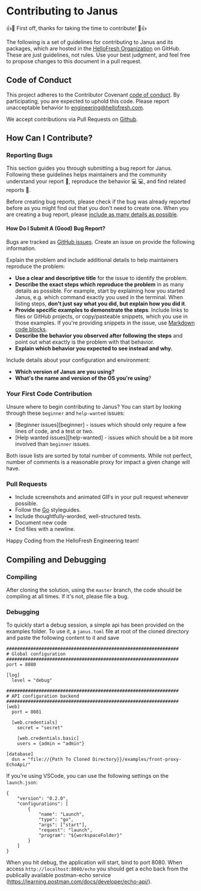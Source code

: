 # Contributing to Janus

:+1::tada: First off, thanks for taking the time to contribute! :tada::+1:

The following is a set of guidelines for contributing to Janus and its packages, 
which are hosted in the [HelloFresh Organization](https://github.com/hellofresh) on GitHub.
These are just guidelines, not rules. Use your best judgment, and feel free to propose changes 
to this document in a pull request.

## Code of Conduct

This project adheres to the Contributor Covenant [code of conduct](CODE_OF_CONDUCT.md).
By participating, you are expected to uphold this code.
Please report unacceptable behavior to [engineering@hellofresh.com](mailto:engineering@hellofresh.com).

We accept contributions via Pull Requests on [Github](https://github.com/hellofresh/janus).

## How Can I Contribute?

### Reporting Bugs

This section guides you through submitting a bug report for Janus. Following these guidelines helps maintainers 
and the community understand your report :pencil:, reproduce the behavior :computer: :computer:, and find related 
reports :mag_right:.

Before creating bug reports, please check if the bug was already reported before as you might find out that you don't 
need to create one. When you are creating a bug report, please [include as many details as possible](#how-do-i-submit-a-good-bug-report). 

#### How Do I Submit A (Good) Bug Report?

Bugs are tracked as [GitHub issues](https://guides.github.com/features/issues/). Create an issue on provide the following information.

Explain the problem and include additional details to help maintainers reproduce the problem:

* **Use a clear and descriptive title** for the issue to identify the problem.
* **Describe the exact steps which reproduce the problem** in as many details as possible. For example, start by explaining how you started Janus, 
e.g. which command exactly you used in the terminal. When listing steps, **don't just say what you did, but explain how you did it**.
* **Provide specific examples to demonstrate the steps**. Include links to files or GitHub projects, or copy/pasteable snippets, which you use in those examples. 
If you're providing snippets in the issue, use [Markdown code blocks](https://help.github.com/articles/markdown-basics/#multiple-lines).
* **Describe the behavior you observed after following the steps** and point out what exactly is the problem with that behavior.
* **Explain which behavior you expected to see instead and why.**

Include details about your configuration and environment:

* **Which version of Janus are you using?**
* **What's the name and version of the OS you're using**?

### Your First Code Contribution

Unsure where to begin contributing to Janus? You can start by looking through these `beginner` and `help-wanted` issues:

* [Beginner issues][beginner] - issues which should only require a few lines of code, and a test or two.
* [Help wanted issues][help-wanted] - issues which should be a bit more involved than `beginner` issues.

Both issue lists are sorted by total number of comments. While not perfect, number of comments is a reasonable proxy for impact a given change will have.

### Pull Requests

* Include screenshots and animated GIFs in your pull request whenever possible.
* Follow the [Go](https://github.com/golang/go/wiki/CodeReviewComments) styleguides.
* Include thoughtfully-worded, well-structured tests.
* Document new code
* End files with a newline.


Happy Coding from the HelloFresh Engineering team!


## Compiling and Debugging

### Compiling
After cloning the solution, using the `master` branch, the code should be compiling at all times. If it's not, please file a bug.

### Debugging
To quickly start a debug session, a simple api has been provided on the examples folder. To use it, a `janus.toml` file at root of the cloned directory and paste the following content to it and save

```
################################################################
# Global configuration
################################################################
port = 8080

[log]
  level = "debug"

################################################################
# API configuration backend
################################################################
[web]
  port = 8081

  [web.credentials]
    secret = "secret"

    [web.credentials.basic]
    users = {admin = "admin"}

[database]
  dsn = "file://{Path To Cloned Directory}}/examples/front-proxy-EchoApi/"
```

If you're using VSCode, you can use the following settings on the `launch.json`:

```
{
    "version": "0.2.0",
    "configurations": [
        {
            "name": "Launch",
            "type": "go",
            "args": ["start"],
            "request": "launch",
            "program": "${workspaceFolder}"
        }
    ]
}
```

When you hit debug, the application will start, bind to port 8080. When access `http://localhost:8080/echo` you should get a echo back from the publically available postman-echo service (https://learning.postman.com/docs/developer/echo-api/).